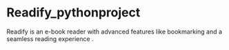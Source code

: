 # Readify_pythonproject
Readify is an e-book  reader with advanced features like bookmarking and a seamless reading experience .
